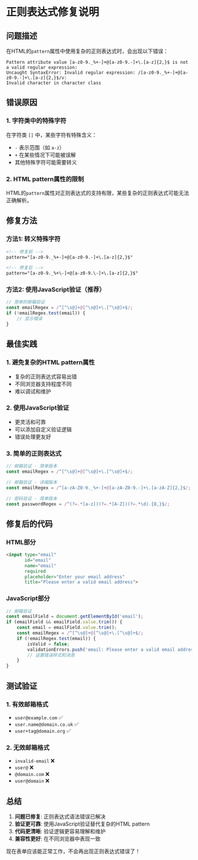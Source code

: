 # 正则表达式修复说明

## 问题描述

在HTML的`pattern`属性中使用复杂的正则表达式时，会出现以下错误：

```
Pattern attribute value [a-z0-9._%+-]+@[a-z0-9.-]+\.[a-z]{2,}$ is not a valid regular expression: 
Uncaught SyntaxError: Invalid regular expression: /[a-z0-9._%+-]+@[a-z0-9.-]+\.[a-z]{2,}$/v: 
Invalid character in character class
```

## 错误原因

### 1. **字符类中的特殊字符**
在字符类 `[]` 中，某些字符有特殊含义：
- `-` 表示范围（如 `a-z`）
- `+` 在某些情况下可能被误解
- 其他特殊字符可能需要转义

### 2. **HTML pattern属性的限制**
HTML的`pattern`属性对正则表达式的支持有限，某些复杂的正则表达式可能无法正确解析。

## 修复方法

### 方法1: 转义特殊字符
```html
<!-- 修复前 -->
pattern="[a-z0-9._%+-]+@[a-z0-9.-]+\.[a-z]{2,}$"

<!-- 修复后 -->
pattern="[a-z0-9._%+\-]+@[a-z0-9.\-]+\.[a-z]{2,}$"
```

### 方法2: 使用JavaScript验证（推荐）
```javascript
// 简单的邮箱验证
const emailRegex = /^[^\s@]+@[^\s@]+\.[^\s@]+$/;
if (!emailRegex.test(email)) {
    // 显示错误
}
```

## 最佳实践

### 1. **避免复杂的HTML pattern属性**
- 复杂的正则表达式容易出错
- 不同浏览器支持程度不同
- 难以调试和维护

### 2. **使用JavaScript验证**
- 更灵活和可靠
- 可以添加自定义验证逻辑
- 错误处理更友好

### 3. **简单的正则表达式**
```javascript
// 邮箱验证 - 简单版本
const emailRegex = /^[^\s@]+@[^\s@]+\.[^\s@]+$/;

// 邮箱验证 - 详细版本
const emailRegex = /^[a-zA-Z0-9._%+-]+@[a-zA-Z0-9.-]+\.[a-zA-Z]{2,}$/;

// 密码验证 - 简单版本
const passwordRegex = /^(?=.*[a-z])(?=.*[A-Z])(?=.*\d).{8,}$/;
```

## 修复后的代码

### HTML部分
```html
<input type="email" 
       id="email" 
       name="email" 
       required 
       placeholder="Enter your email address"
       title="Please enter a valid email address">
```

### JavaScript部分
```javascript
// 邮箱验证
const emailField = document.getElementById('email');
if (emailField && emailField.value.trim()) {
    const email = emailField.value.trim();
    const emailRegex = /^[^\s@]+@[^\s@]+\.[^\s@]+$/;
    if (!emailRegex.test(email)) {
        isValid = false;
        validationErrors.push('email: Please enter a valid email address');
        // 设置错误样式和消息
    }
}
```

## 测试验证

### 1. **有效邮箱格式**
- `user@example.com` ✅
- `user.name@domain.co.uk` ✅
- `user+tag@domain.org` ✅

### 2. **无效邮箱格式**
- `invalid-email` ❌
- `user@` ❌
- `@domain.com` ❌
- `user@domain` ❌

## 总结

1. **问题已修复**: 正则表达式语法错误已解决
2. **验证更可靠**: 使用JavaScript验证替代复杂的HTML pattern
3. **代码更清晰**: 验证逻辑更容易理解和维护
4. **兼容性更好**: 在不同浏览器中表现一致

现在表单应该能正常工作，不会再出现正则表达式错误了！
